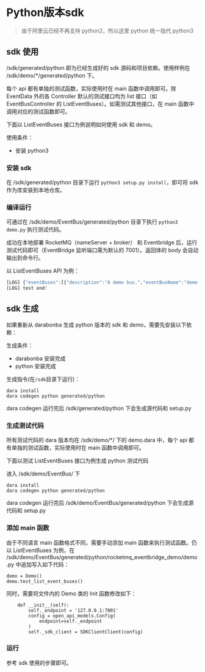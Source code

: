 # Python版本sdk

> 由于阿里云已经不再支持 python2，所以这里 python 统一指代 python3 

## sdk 使用
/sdk/generated/python 即为已经生成好的 sdk 源码和项目依赖。使用样例在 /sdk/demo/\*/generated/python 下。

每个 api 都有单独的测试函数，实际使用时在 main 函数中调用即可。除 EventData 外的各 Controller 默认的测试接口均为 list 接口（如 EventBusController 的 ListEventBuses）。如需测试其他接口，在 main 函数中调用对应的测试函数即可。

下面以 ListEventBuses 接口为例说明如何使用 sdk 和 demo。

使用条件：
- 安装 python3

### 安装 sdk 

在 /sdk/generated/python 目录下运行 `python3 setup.py install`，即可将 sdk 作为库安装到本地仓库。

### 编译运行

可通过在 /sdk/demo/EventBus/generated/python 目录下执行 `python3 demo.py` 执行测试代码。

成功在本地部署 RocketMQ（nameServer + broker） 和 Eventbridge 后，运行测试代码即可（EventBridge 监听端口需为默认的 7001）。返回体的 body 会自动输出到命令行。

以 ListEventBuses API 为例：

```js
[LOG] {"eventBuses":[{"description":"A demo bus.","eventBusName":"demo-bus"},{"eventBusName":"newBus"}],"requestId":"4484bc24-2519-42fa-92b7-908ffcb2b22b","total":2,"maxResults":2}
[LOG] test end!
```

## sdk 生成

如果重新从 darabonba 生成 python 版本的 sdk 和 demo，需要先安装以下依赖：

生成条件：
- darabonba 安装完成
- python 安装完成

生成指令(在`/sdk`目录下运行)：
```
dara install
dara codegen python generated/python
```
dara codegen 运行完后 /sdk/generated/python 下会生成源代码和 setup.py

### 生成测试代码

所有测试代码的 dara 版本均在 /sdk/demo/*/ 下的 demo.dara 中，每个 api 都有单独的测试函数，实际使用时在 main 函数中调用即可。

下面以测试 ListEventBuses 接口为例生成 python 测试代码

进入 /sdk/demo/EventBus/ 下
```
dara install
dara codegen python generated/python
```

dara codegen 运行完后 /sdk/demo/EventBus/generated/python 下会生成源代码和 setup.py

### 添加 main 函数
由于不同语言 main 函数格式不同，需要手动添加 main 函数来执行测试函数。仍以 ListEventBuses 为例，在 /sdk/demo/EventBus/generated/python/rocketmq_eventbridge_demo/demo.py 中追加写入如下代码：

```py3
demo = Demo()
demo.test_list_event_buses()
```

同时，需要将文件内的 Demo 类的 Init 函数修改如下：
```py3
    def __init__(self):
        self._endpoint = '127.0.0.1:7001'
        config = open_api_models.Config(
            endpoint=self._endpoint
        )
        self._sdk_client = SDKClientClient(config)
```

### 运行

参考 sdk 使用的步骤即可。